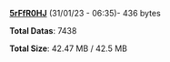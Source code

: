 [**5rFfR0HJ**](/data/5rFfR0HJ.txt) (31/01/23 - 06:35)- 436 bytes

**Total Datas**: 7438

**Total Size**: 42.47 MB / 42.5 MB